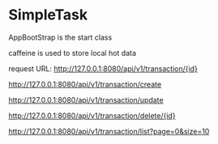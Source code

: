 # SimpleTask


AppBootStrap is the start class


caffeine is used to store local hot data


request URL:
http://127.0.0.1:8080/api/v1/transaction/{id}

http://127.0.0.1:8080/api/v1/transaction/create

http://127.0.0.1:8080/api/v1/transaction/update

http://127.0.0.1:8080/api/v1/transaction/delete/{id}

http://127.0.0.1:8080/api/v1/transaction/list?page=0&size=10
